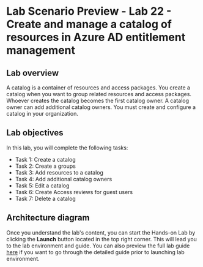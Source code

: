 # Lab Scenario Preview - Lab 22 - Create and manage a catalog of resources in Azure AD entitlement management

## Lab overview
A catalog is a container of resources and access packages. You create a catalog when you want to group related resources and access packages. Whoever creates the catalog becomes the first catalog owner. A catalog owner can add additional catalog owners. You must create and configure a catalog in your organization.

## Lab objectives
In this lab, you will complete the following tasks:

+ Task 1: Create a catalog
+ Task 2: Create a groups
+ Task 3: Add resources to a catalog
+ Task 4: Add additional catalog owners
+ Task 5: Edit a catalog
+ Task 6: Create Access reviews for guest users
+ Task 7: Delete a catalog

## Architecture diagram


Once you understand the lab's content, you can start the Hands-on Lab by clicking the **Launch** button located in the top right corner. This will lead you to the lab environment and guide. You can also preview the full lab guide [here](https://experience.cloudlabs.ai/#/labguidepreview/43fffebe-13a2-4517-aae2-5ed59849e20a) if you want to go through the detailed guide prior to launching lab environment.

